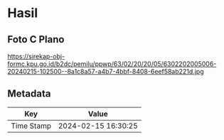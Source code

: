 # Hasil

## Foto C Plano

https://sirekap-obj-formc.kpu.go.id/b2dc/pemilu/ppwp/63/02/20/20/05/6302202005006-20240215-102500--8a1c8a57-a4b7-4bbf-8408-6eef58ab221d.jpg


## Metadata

| Key        | Value               |
| ---------- | ------------------- |
| Time Stamp | 2024-02-15 16:30:25 |



